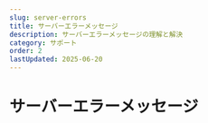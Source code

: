 ```yaml
---
slug: server-errors
title: サーバーエラーメッセージ
description: サーバーエラーメッセージの理解と解決
category: サポート
order: 2
lastUpdated: 2025-06-20
---
```


# サーバーエラーメッセージ
